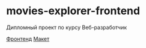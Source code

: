 # movies-explorer-frontend
Дипломный проект по курсу Веб-разработчик

[Фронтенд](https://diploma.algrigorovich.nomoredomains.xyz)
[Макет](https://www.figma.com/file/TxFvFJXBTy2p1yOvezKkTk/Diploma-(Copy)?node-id=932%3A2618)
